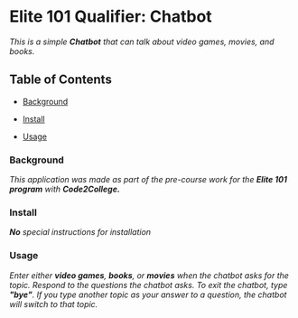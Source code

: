 # **Elite 101 Qualifier: Chatbot**

_This is a simple **Chatbot** that can talk about video games, movies, and books._

## **Table of Contents**

- [Background](#background)

- [Install](#install)

- [Usage](#usage)

### **Background**

_This application was made as part of the pre-course work for the **Elite 101 program** with **Code2College.**_

### **Install**

_**No** special instructions for installation_

### **Usage**

_Enter either **video games**, **books**, or **movies** when the chatbot asks for the topic. Respond to the questions the chatbot asks. To exit the chatbot, type **"bye"**. If you type another topic as your answer to a question, the chatbot will switch to that topic._
